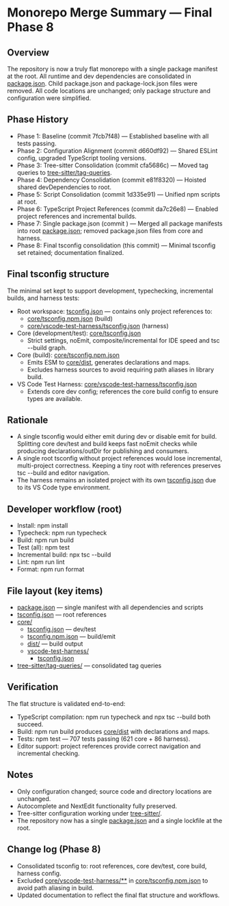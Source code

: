 # Monorepo Merge Summary — Final Phase 8

## Overview

The repository is now a truly flat monorepo with a single package manifest at the root. All runtime and dev dependencies are consolidated in [package.json](package.json). Child package.json and package-lock.json files were removed. All code locations are unchanged; only package structure and configuration were simplified.

## Phase History

- Phase 1: Baseline (commit 7fcb7f48) — Established baseline with all tests passing.
- Phase 2: Configuration Alignment (commit d660df92) — Shared ESLint config, upgraded TypeScript tooling versions.
- Phase 3: Tree-sitter Consolidation (commit cfa5686c) — Moved tag queries to [tree-sitter/tag-queries](tree-sitter/tag-queries).
- Phase 4: Dependency Consolidation (commit e81f8320) — Hoisted shared devDependencies to root.
- Phase 5: Script Consolidation (commit 1d335e91) — Unified npm scripts at root.
- Phase 6: TypeScript Project References (commit da7c26e8) — Enabled project references and incremental builds.
- Phase 7: Single package.json (commit <finalize-packages>) — Merged all package manifests into root [package.json](package.json); removed package.json files from core and harness.
- Phase 8: Final tsconfig consolidation (this commit) — Minimal tsconfig set retained; documentation finalized.

## Final tsconfig structure

The minimal set kept to support development, typechecking, incremental builds, and harness tests:

- Root workspace: [tsconfig.json](tsconfig.json) — contains only project references to:
  - [core/tsconfig.npm.json](core/tsconfig.npm.json) (build)
  - [core/vscode-test-harness/tsconfig.json](core/vscode-test-harness/tsconfig.json) (harness)
- Core (development/test): [core/tsconfig.json](core/tsconfig.json)
  - Strict settings, noEmit, composite/incremental for IDE speed and tsc --build graph.
- Core (build): [core/tsconfig.npm.json](core/tsconfig.npm.json)
  - Emits ESM to [core/dist](core/dist), generates declarations and maps.
  - Excludes harness sources to avoid requiring path aliases in library build.
- VS Code Test Harness: [core/vscode-test-harness/tsconfig.json](core/vscode-test-harness/tsconfig.json)
  - Extends core dev config; references the core build config to ensure types are available.

## Rationale

- A single tsconfig would either emit during dev or disable emit for build. Splitting core dev/test and build keeps fast noEmit checks while producing declarations/outDir for publishing and consumers.
- A single root tsconfig without project references would lose incremental, multi-project correctness. Keeping a tiny root with references preserves tsc --build and editor navigation.
- The harness remains an isolated project with its own [tsconfig.json](core/vscode-test-harness/tsconfig.json) due to its VS Code type environment.

## Developer workflow (root)

- Install: npm install
- Typecheck: npm run typecheck
- Build: npm run build
- Test (all): npm test
- Incremental build: npx tsc --build
- Lint: npm run lint
- Format: npm run format

## File layout (key items)

- [package.json](package.json) — single manifest with all dependencies and scripts
- [tsconfig.json](tsconfig.json) — root references
- [core/](core)
  - [tsconfig.json](core/tsconfig.json) — dev/test
  - [tsconfig.npm.json](core/tsconfig.npm.json) — build/emit
  - [dist/](core/dist) — build output
  - [vscode-test-harness/](core/vscode-test-harness)
    - [tsconfig.json](core/vscode-test-harness/tsconfig.json)
- [tree-sitter/tag-queries/](tree-sitter/tag-queries) — consolidated tag queries

## Verification

The flat structure is validated end-to-end:
- TypeScript compilation: npm run typecheck and npx tsc --build both succeed.
- Build: npm run build produces [core/dist](core/dist) with declarations and maps.
- Tests: npm test — 707 tests passing (621 core + 86 harness).
- Editor support: project references provide correct navigation and incremental checking.

## Notes

- Only configuration changed; source code and directory locations are unchanged.
- Autocomplete and NextEdit functionality fully preserved.
- Tree-sitter configuration working under [tree-sitter/](tree-sitter).
- The repository now has a single [package.json](package.json) and a single lockfile at the root.

## Change log (Phase 8)

- Consolidated tsconfig to: root references, core dev/test, core build, harness config.
- Excluded [core/vscode-test-harness/**](core/vscode-test-harness) in [core/tsconfig.npm.json](core/tsconfig.npm.json) to avoid path aliasing in build.
- Updated documentation to reflect the final flat structure and workflows.